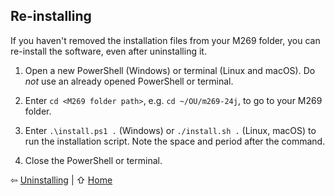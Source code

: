 ## Re-installing

If you haven't removed the installation files from your M269 folder,
you can re-install the software, even after uninstalling it.

1. Open a new PowerShell (Windows) or terminal (Linux and macOS).
   Do _not_ use an already opened PowerShell or terminal.

2. Enter `cd <M269 folder path>`, e.g. `cd ~/OU/m269-24j`, to go to your M269 folder.

3. Enter `.\install.ps1 .` (Windows) or `./install.sh .` (Linux, macOS) to
   run the installation script. Note the space and period after the command.

4. Close the PowerShell or terminal.

⇦ [Uninstalling](use.md) | ⇧ [Home](README.md)